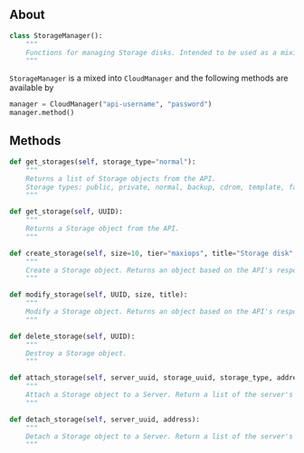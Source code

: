 ## About
```python
class StorageManager():
	"""
	Functions for managing Storage disks. Intended to be used as a mixin for CloudManager.
	"""
```
`StorageManager` is a mixed into `CloudManager` and the following methods are available by

```python
manager = CloudManager("api-username", "password")
manager.method()
```

## Methods

```python
def get_storages(self, storage_type="normal"):
	"""
	Returns a list of Storage objects from the API.
	Storage types: public, private, normal, backup, cdrom, template, favorite
	"""
```

```python
def get_storage(self, UUID):
	"""
	Returns a Storage object from the API.
	"""
```

```python
def create_storage(self, size=10, tier="maxiops", title="Storage disk", zone="fi-hel1"):
	"""
	Create a Storage object. Returns an object based on the API's response.
	"""
```

```python
def modify_storage(self, UUID, size, title):
	"""
	Modify a Storage object. Returns an object based on the API's response.
	"""
```

```python
def delete_storage(self, UUID):
	"""
	Destroy a Storage object.
	"""
```

```python
def attach_storage(self, server_uuid, storage_uuid, storage_type, address):
	"""
	Attach a Storage object to a Server. Return a list of the server's storages.
	"""
```

```python
def detach_storage(self, server_uuid, address):
	"""
	Detach a Storage object to a Server. Return a list of the server's storages.
	"""
```